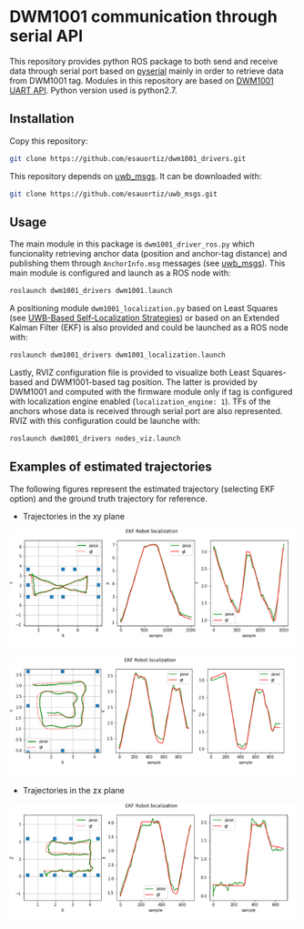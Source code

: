 # DWM1001 communication through serial API

This repository provides python ROS package to both send and receive data through serial port based on [pyserial](https://pypi.org/project/pyserial/) mainly in order to retrieve data from DWM1001 tag. Modules in this repository are based on [DWM1001 UART API](https://www.decawave.com/dwm1001/api/). Python version used is python2.7.

## Installation
Copy this repository:
 
```bash
git clone https://github.com/esauortiz/dwm1001_drivers.git
```

This repository depends on [uwb_msgs](https://github.com/esauortiz/uwb_msgs). It can be downloaded with:
```bash
git clone https://github.com/esauortiz/uwb_msgs.git
```
## Usage

The main module in this package is ```dwm1001_driver_ros.py``` which funcionality retrieving anchor data (position and anchor-tag distance) and publishing them through ```AnchorInfo.msg``` messages (see [uwb_msgs](https://github.com/esauortiz/uwb_msgs)). This main module is configured and launch as a ROS node with:

```bash
roslaunch dwm1001_drivers dwm1001.launch
```

A positioning module ```dwm1001_localization.py``` based on Least Squares (see [UWB-Based Self-Localization Strategies](https://www.mdpi.com/1424-8220/20/19/5613)) or based on an Extended Kalman Filter (EKF) is also provided and could be launched as a ROS node with:

```bash
roslaunch dwm1001_drivers dwm1001_localization.launch
```

Lastly, RVIZ configuration file is provided to visualize both Least Squares-based and DWM1001-based tag position. The latter is provided by DWM1001 and computed with the firmware module only if tag is configured with localization engine enabled (```localization_engine: 1```). TFs of the anchors whose data is received through serial port are also represented. RVIZ with this configuration could be launche with:

```bash
roslaunch dwm1001_drivers nodes_viz.launch
```

## Examples of estimated trajectories

The following figures represent the estimated trajectory (selecting EKF option) and the ground truth trajectory for reference. 

* Trajectories in the xy plane

![Cross trajectory](https://github.com/esauortiz/dwm1001_drivers/blob/main/ekf_trajectories/xy_cross.png)

![Spiral trajectory](https://github.com/esauortiz/dwm1001_drivers/blob/main/ekf_trajectories/xy_spiral.png)

* Trajectories in the zx plane

![Spiral trajectory](https://github.com/esauortiz/dwm1001_drivers/blob/main/ekf_trajectories/zx_spiral.png)
